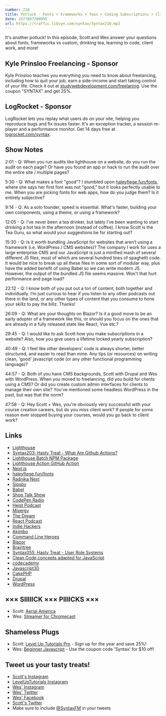 ```yaml
---
number: 210
title: Potluck - Fonts × Frameworks × Teas × Coding Subscriptions × Client Work × More!
date: 1577887200995
url: https://traffic.libsyn.com/syntax/Syntax210.mp3
---
```


It's another potluck! In this episode, Scott and Wes answer your questions about fonts, frameworks vs custom, drinking tea, learning to code, client work, and more!

## Kyle Prinsloo Freelancing - Sponsor
Kyle Prinsloo teaches you everything you need to know about freelancing, including how to quit your job, earn a side-income and start taking control of your life. Check it out at [studywebdevelopment.com/freelaning](https://studywebdevelopment.com/freelancing). Use the coupon "SYNTAX" and get 25%.

## LogRocket - Sponsor
LogRocket lets you replay what users do on your site, helping you reproduce bugs and fix issues faster. It's an exception tracker, a session re-player and a performance monitor. Get 14 days free at [logrocket.com/syntax](https://logrocket.com/syntax).

## Show Notes

2:01 - Q: When you run audits like lighthouse on a website, do you run the audit on each page? Or have you found an app or hack to run the audit over the entire site / multiple pages?

5:30 - Q: What makes a font "good"? I stumbled upon [haleyfiege.fun/fonts](https://www.haleyfiege.fun/fonts), where she says her first font was not "good," but it looks perfectly usable to me. When you are picking fonts for web apps, how do you judge them? Is it entirely subjective?

9:14 - Q: As a solo founder, speed is essential. What's faster, building your own components, using a theme, or using a framework?

12:05 - Q: I’ve never been a tea drinker, but lately I’ve been wanting to start drinking a hot tea in the afternoon (instead of coffee). I know Scott is the Tea Guru, so what would your suggestions be for starting out?

15:30 - Q: Is it worth bundling JavaScript for websites that aren't using a framework (i.e. WordPress / CMS websites)? The company I work for uses a large enterprise CMS and our JavaScript is just a minified mash of several different JS files, most of which are several hundred lines of spaghetti code. It would be nice to break up all these files in some sort of modular way, plus have the added benefit of using Babel so we can write modern JS. However, the output of the bundled JS file seems massive. Won't that hurt performance and page load?

22:12 - Q: I know both of you put out a ton of content, both together and individually. I’m just curious to hear if you listen to any other podcasts out there in the land, or any other types of content that you consume to hone your skillz to pay the billz. Thanks!

26:09 - Q: What are your thoughts on Blazor? Is it a good move to be an early adopter of a framework like this, or should you focus on the ones that are already in a fully released state like React, Vue etc.?

29:45 - Q: I would like to ask Scott how you make subscriptions in a website? Also, how you give users a lifetime locked yearly subscription?

40:49 - Q: I feel like other developers' code is always shorter, better structured, and easier to read than mine. Any tips (or resources) on writing clean, 'good' javascript code (or any other functional programming language)?

44:57 - Q: Both of you have CMS backgrounds, Scott with Drupal and Wes with WordPress. When you moved to freelancing, did you build for clients using a CMS? Or did you create custom admin interfaces for clients to manage their own site? You've mentioned some headless WordPress in the past, but was that the norm?

47:58 - Q: Hey Scott + Wes, you're obviously very successful with your course creation careers, but do you miss client work? If people for some reason ever stopped buying your courses, would you go back to client work?

## Links
* [Lighthouse](https://github.com/GoogleChrome/lighthouse)
* [Syntax203: Hasty Treat - What Are Github Actions?](https://syntax.fm/show/203/hasty-treat-what-are-github-actions)
* [Lighthouse Batch NPM Package](https://www.npmjs.com/package/lighthouse-batch)
* [Lighthouse Action GitHub Action](https://github.com/jakejarvis/lighthouse-action)
* [Next.js](https://nextjs.org/)
* [haleyfiege.fun/fonts](https://www.haleyfiege.fun/fonts)
* [Radnika Next](https://hanken.co/products/radnika-next)
* [Sipsby](https://www.sipsby.com/)
* [Babel](https://babeljs.io/)
* [Shop Talk Show](https://shoptalkshow.com/)
* [CodePen Radio](https://blog.codepen.io/radio/)
* [Heist Podcast](https://www.heistpodcast.com/)
* [Mixergy](https://mixergy.com/)
* [The Dream](https://podcasts.apple.com/us/podcast/the-dream/id1435743296)
* [React Podcast](https://reactpodcast.simplecast.fm/)
* [Indie Hackers](https://www.indiehackers.com/podcast)
* [Akimbo](https://www.akimbo.link/)
* [Command Line Heroes](https://www.redhat.com/en/command-line-heroes)
* [Blazor](https://dotnet.microsoft.com/apps/aspnet/web-apps/blazor)
* [Braintree](https://www.braintreepayments.com/)
* [Syntax055: Hasty Treat - User Role Systems](https://syntax.fm/show/055/hasty-treat-user-role-systems)
* [Clean Code concepts adapted for JavaScript](https://github.com/ryanmcdermott/clean-code-javascript)
* [codecademy](https://www.codecademy.com/)
* [Javascript30](https://javascript30.com/)
* [CakePHP](https://cakephp.org/)
* [Drupal](https://www.drupal.org/)
* [WordPress](https://wordpress.org/)

## ××× SIIIIICK ××× PIIIICKS ×××
* Scott: [Aerial America](https://www.smithsonianchannel.com/shows/aerial-america/701)
* Wes: [Streamer for Chromecast](https://apps.apple.com/us/app/streamer-for-chromecast/id1151425002)

## Shameless Plugs
* Scott: [Level Up Tutorials Pro](https://www.leveluptutorials.com/pro) - Sign up for the year and save 25%!
* Wes: [Beginner Javascript](https://beginnerjavascript.com/) - Use the coupon code 'Syntax' for $10 off!

## Tweet us your tasty treats!
* [Scott's Instagram](https://www.instagram.com/stolinski/)
* [LevelUpTutorials Instagram](https://www.instagram.com/LevelUpTutorials/)
* [Wes' Instagram](https://www.instagram.com/wesbos/)
* [Wes' Twitter](https://twitter.com/wesbos)
* [Wes' Facebook](https://www.facebook.com/wesbos.developer)
* [Scott's Twitter](https://twitter.com/stolinski)
* Make sure to include [@SyntaxFM](https://twitter.com/SyntaxFM) in your tweets